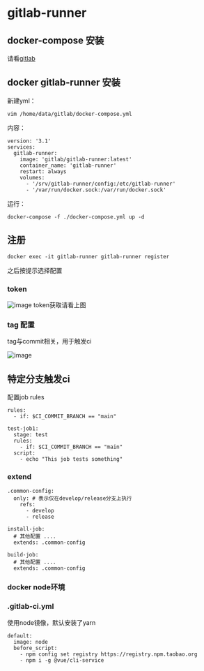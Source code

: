 # gitlab-runner

## docker-compose 安装
请看[gitlab](./gitlab.md)

## docker gitlab-runner 安装
新建yml：
```
vim /home/data/gitlab/docker-compose.yml
```
内容：
```
version: '3.1'
services:
  gitlab-runner:
    image: 'gitlab/gitlab-runner:latest'
    container_name: 'gitlab-runner'
    restart: always
    volumes:
      - '/srv/gitlab-runner/config:/etc/gitlab-runner'
      - '/var/run/docker.sock:/var/run/docker.sock'
```
运行：
```
docker-compose -f ./docker-compose.yml up -d
```

## 注册
```
docker exec -it gitlab-runner gitlab-runner register
```
之后按提示选择配置
### token
![image](https://user-images.githubusercontent.com/15847900/161719479-aff7acf3-f2ae-4d8d-b7c4-38cdd5fce9d5.png)
token获取请看上图

### tag 配置
tag与commit相关，用于触发ci

![image](https://user-images.githubusercontent.com/15847900/161741572-0b72e6c6-2602-4b14-87e8-9e408ca97082.png)


## 特定分支触发ci

配置job rules

```
rules:
  - if: $CI_COMMIT_BRANCH == "main"
```

```
test-job1:
  stage: test
  rules:
    - if: $CI_COMMIT_BRANCH == "main"
  script:
    - echo "This job tests something"
```

### extend

```
.common-config: 
  only: # 表示仅在develop/release分支上执行
    refs:
      - develop
      - release

install-job:
  # 其他配置 ....
  extends: .common-config

build-job:
  # 其他配置 ....
  extends: .common-config
```

### docker node环境

### .gitlab-ci.yml
使用node镜像，默认安装了yarn
```
default:
  image: node
  before_script:
    - npm config set registry https://registry.npm.taobao.org
    - npm i -g @vue/cli-service
```


